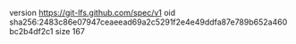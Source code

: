 version https://git-lfs.github.com/spec/v1
oid sha256:2483c86e07947ceaeead69a2c5291f2e4e49ddfa87e789b652a460bc2b4df2c1
size 167
